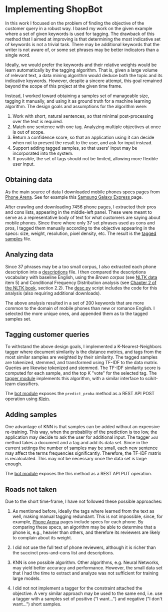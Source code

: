 # Implementing ShopBot

In this work I focused on the problem of finding the objective of the 
customer query in a robust way. I based my work on the given example where a
set of given keywords is used for tagging. The drawback of this method that I
aimed at improving is that determining the most indicative set of keywords is
not a trivial task. There may be additional keywords that the writer is not
aware of, or some set phrases may be better indicators than a single word.

Ideally, we would prefer the keywords and their relative weights would be learn
automatically by the tagging algorithm. That is, given a large volume of 
relevant text, a data mining algorithm would deduce both the topic and its
indicative keywords. However, despite a sincere attempt, this goal remained
beyond the scope of this project at the given time frame.

Instead, I worked toward obtaining a samples set of manageable size, tagging it
manually, and using it as ground truth for a machine learning algorithm. 
The design goals and assumptions for the algorithm were:

1. Work with short, natural sentences, so that minimal post-processing
 over the text is required.
1. Match one sentence with one tag. Analyzing multiple objectives
 at once is out of scope.
1. Return a confidence score, so that an application using it can decide when
 not to present the result to the user, and ask for input instead.
1. Support adding tagged samples, so that users' input may be incorporated into
 the system.
1. If possible, the set of tags should not be limited, allowing more flexible
user input.

## Obtaining data
As the main source of data I downloaded mobile phones specs pages from 
[Phone Arena](http://www.phonearena.com/). 
See for example this [Samsung Galaxy Express ](http://www.phonearena.com/phones/Samsung-Galaxy-Express-3_id10039) page.

After crawling and downloading 7456 phone pages, I extracted their pros and cons
lists, appearing in the middle-left panel. These were meant to serve as a 
representative body of text for what customers are saying about mobile phones.
Since there where only 37 set phrases used as cons and pros, I tagged them 
manually according to the objective appearing in the specs: size, weight, 
resolution, pixel density, etc. The result is the [tagged samples](tagged.csv) file.

## Analyzing data

Since 37 phrases may be a too small corpus, I also extracted each phone description
into a [descriptions](desc.scv) file. I then compared the descriptions vocabulary
with baseline English, using the *Brown corpus* 
(see [NLTK data](http://www.nltk.org/nltk_data/) item 5) and 
Conditional Frequency Distribution analysis (see [Chapter 2 of the NLTK book](http://www.nltk.org/book/ch02.html), section 2.2).
The [desc.py](desc.py) script includes the code for this analysis (also requiring additional downloads).

The above analysis resulted in a set of 200 keywords that are more common to the domain of
mobile phones than new or romance English. I selected the more unique ones, and appended
them as to the tagged samples set.

## Tagging customer queries

To withstand the above design goals, I implemented a K-Nearest-Neighbors tagger
where document similarity is the distance metrics, and tags from the most similar
samples are weighted by their similarity. 
The tagged samples are tokenized, stemmed, and transformed using TF-IDF to the
data matrix. Queries are likewise tokenized and stemmed. The TF-IDF similarity
score is computed for each sample, and the top K "vote" for the selected tag.
The [tagger module](tagger.py) implements this algorithm, 
with a similar interface to scikit-learn classifiers.

The [bot module](bot.py) exposes the `predict_proba` method 
as a REST API POST operation using [Klein](http://klein.readthedocs.io/).
 
## Adding samples

One advantage of KNN is that samples can be added without an expensive re-training.
This way, when the probability of the prediction is too low, the application may
decide to ask the user for additional input.
The tagger `add` method takes a document and a tag and add its data set.
Since in the current settings the number of samples may be small, each new sentence
may affect the terms frequencies significantly. Therefore, the TF-IDF matrix is
recalculated. This may not be necessary once the data set is large enough.

The [bot module](bot.py) exposes the this method as a REST API PUT operation.

## Roads not taken
Due to the short time-frame, I have not followed these possible approaches:

1. As mentioned before, ideally the tags where learned from the text as well,
making manual tagging redundant. This is not impossible, since, for example,
[Phone Arena](http://www.phonearena.com/) pages include specs for each phone.
By comparing these specs, an algorithm may be able to determine that a phone
is, e.g., heavier than others, and therefore its reviewers are likely to
complain about its weight.

1. I did not use the full text of phone reviewers, although it is richer than
the succinct pros-and-cons list and descriptions.
 
1. KNN is one possible algorithm. Other algorithms, e.g. Neural Networks, may
yield better accuracy and performance. However, the small data set that I had
the time to extract and analyze was not sufficient for training large models.

1. I did not not implement a tagger for the constraint attached the objective.
A very similar approach may be used to the same end, i.e. use a tagger with
a samples set of positive ("I want...") and negative ("I don't want...")
short samples.



